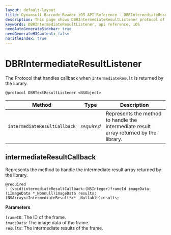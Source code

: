 ```yaml
---
layout: default-layout
title: Dynamsoft Barcode Reader iOS API Reference - DBRIntermediateResultListener
description: This page shows DBRIntermediateResultListener protocol of Dynamsoft Barcode Reader for iOS SDK.
keywords: DBRIntermediateResultListener, api reference, iOS
needAutoGenerateSidebar: true
needGenerateH3Content: false
noTitleIndex: true
---
```


# DBRIntermediateResultListener

The Protocol that handles callback when `IntermediateResult` is returned by the library.

```objc
@protocol DBRTextResultListener <NSObject>
```

| Method | Type | Description |
| ------ | ---- | ----------- |
| `intermediateResultCallback` | *required* | Represents the method to handle the intermediate result array returned by the library. |

## intermediateResultCallback

Represents the method to handle the intermediate result array returned by the library.

```objc
@required
- (void)intermediateResultCallback:(NSInteger)frameId imageData:(iImageData *_Nonnull)imageData results:(NSArray<iIntermediateResult*>* _Nullable)results;
```

**Parameters**

`frameID`: The ID of the frame.  
`imageData`: The image data of the frame.  
`results`: The intermediate results of the frame.

